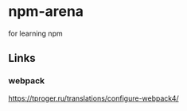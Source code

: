 # npm-arena
for learning npm

## Links

### webpack
https://tproger.ru/translations/configure-webpack4/


